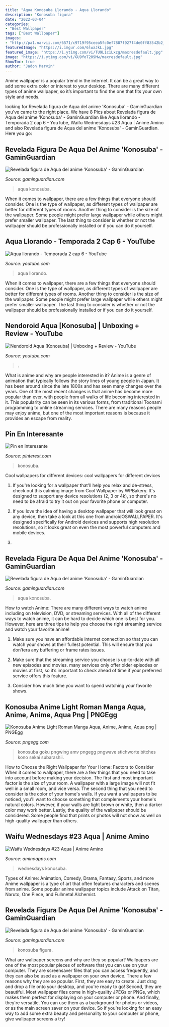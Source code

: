 ```yaml
---
title: "Aqua Konosuba Llorando - Aqua Llorando"
description: "Konosuba figura"
date: "2022-03-04"
categories:
- "Best Wallpaper"
tags: ["Best Wallpaper"]
images:
- "http://pa1.narvii.com/6571/c9719f95ceea5fc0ef7887f927f4de0ff83542b2_hq.gif"
featuredImage: "https://i.imgur.com/6lwaJkL.jpg"
featured_image: "https://i.ytimg.com/vi/TU9L1c1Lxzg/maxresdefault.jpg"
image: "https://i.ytimg.com/vi/GU9foT209Mw/maxresdefault.jpg"
ShowToc: true
author: "Jadon Marvin"
---
```



Anime wallpaper is a popular trend in the internet. It can be a great way to add some extra color or interest to your desktop. There are many different types of anime wallpaper, so it’s important to find the one that fits your own style and needs.

	

		
looking for Revelada figura de Aqua del anime &#039;Konosuba&#039; - GaminGuardian you've came to the right place. We have 8 Pics about Revelada figura de Aqua del anime &#039;Konosuba&#039; - GaminGuardian like Aqua llorando - Temporada 2 cap 6 - YouTube, Waifu Wednesdays #23 Aqua | Anime Amino and also Revelada figura de Aqua del anime &#039;Konosuba&#039; - GaminGuardian. Here you go:
		
    
## Revelada Figura De Aqua Del Anime &#039;Konosuba&#039; - GaminGuardian

<img loading=lazy src="https://i.imgur.com/uPvlXUV.jpg" onerror="this.onerror=null;this.src='https://tse4.mm.bing.net/th?id=OIP.3YW42Zi1QlJdV-vhajI_bQHaKx&amp;pid=15.1';" alt="Revelada figura de Aqua del anime &#039;Konosuba&#039; - GaminGuardian">

_Source: gaminguardian.com_

>aqua konosuba. 

	

When it comes to wallpaper, there are a few things that everyone should consider. One is the type of wallpaper, as different types of wallpaper are better for different types of rooms. Another thing to consider is the size of the wallpaper. Some people might prefer large wallpaper while others might prefer smaller wallpaper. The last thing to consider is whether or not the wallpaper should be professionally installed or if you can do it yourself.

    
## Aqua Llorando - Temporada 2 Cap 6 - YouTube

<img loading=lazy src="https://i.ytimg.com/vi/GU9foT209Mw/maxresdefault.jpg" onerror="this.onerror=null;this.src='https://tse3.mm.bing.net/th?id=OIP.vlIQFz97k0ED3JPQRC0sRgHaEK&amp;pid=15.1';" alt="Aqua llorando - Temporada 2 cap 6 - YouTube">

_Source: youtube.com_

>aqua llorando. 

	

When it comes to wallpaper, there are a few things that everyone should consider. One is the type of wallpaper, as different types of wallpaper are better for different types of rooms. Another thing to consider is the size of the wallpaper. Some people might prefer large wallpaper while others might prefer smaller wallpaper. The last thing to consider is whether or not the wallpaper should be professionally installed or if you can do it yourself.

    
## Nendoroid Aqua [Konosuba] | Unboxing + Review - YouTube

<img loading=lazy src="https://i.ytimg.com/vi/TU9L1c1Lxzg/maxresdefault.jpg" onerror="this.onerror=null;this.src='https://tse4.mm.bing.net/th?id=OIP.UdCpo7LVoX7iJCQnI6LTfgHaEK&amp;pid=15.1';" alt="Nendoroid Aqua [Konosuba] | Unboxing + Review - YouTube">

_Source: youtube.com_

>. 

	

What is anime and why are people interested in it?
Anime is a genre of animation that typically follows the story lines of young people in Japan. It has been around since the late 1800s and has seen many changes over the years. One of the most recent changes is that anime has become more popular than ever, with people from all walks of life becoming interested in it. This popularity can be seen in its various forms, from traditional Toonami programming to online streaming services. There are many reasons people may enjoy anime, but one of the most important reasons is because it provides an escape from reality.

    
## Pin En Interesante

<img loading=lazy src="https://i.pinimg.com/originals/aa/36/ae/aa36ae32dde816a83b3e788edeb53910.gif" onerror="this.onerror=null;this.src='https://tse2.mm.bing.net/th?id=OIP.7Zsd_Ccagg302MRwg1DmbAHaEK&amp;pid=15.1';" alt="Pin en Interesante">

_Source: pinterest.com_

>konosuba. 

	

Cool wallpapers for different devices:
cool wallpapers for different devices 

1. If you're looking for a wallpaper that'll help you relax and de-stress, check out this calming image from Cool Wallpaper by WPBakery. It's designed to support any device resolutions (2, 3 or 4k), so there's no need to be afraid to try it out on your favorite phone or computer.

2. If you love the idea of having a desktop wallpaper that will look great on any device, then take a look at this one from androidOSWALLPAPER. It's designed specifically for Android devices and supports high resolution resolutions, so it looks great on even the most powerful computers and mobile devices.

3.

    
## Revelada Figura De Aqua Del Anime &#039;Konosuba&#039; - GaminGuardian

<img loading=lazy src="https://i.imgur.com/TvZxAar.jpg" onerror="this.onerror=null;this.src='https://tse3.mm.bing.net/th?id=OIP.cbhH4elaF4T7szxuzDOj6QHaJ4&amp;pid=15.1';" alt="Revelada figura de Aqua del anime &#039;Konosuba&#039; - GaminGuardian">

_Source: gaminguardian.com_

>aqua konosuba. 

	

How to watch Anime: There are many different ways to watch anime including on television, DVD, or streaming services.
With all of the different ways to watch anime, it can be hard to decide which one is best for you. However, here are three tips to help you choose the right streaming service and watch your favorite anime!
1. Make sure you have an affordable internet connection so that you can watch your shows at their fullest potential. This will ensure that you don’tera any buffering or frame rates issues.

2. Make sure that the streaming service you choose is up-to-date with all new episodes and movies. many services only offer older episodes or movies at first, so it’s important to check ahead of time if your preferred service offers this feature.

3. Consider how much time you want to spend watching your favorite shows.

    
## Konosuba Anime Light Roman Manga Aqua, Anime, Anime, Aqua Png | PNGEgg

<img loading=lazy src="https://e7.pngegg.com/pngimages/748/897/png-clipart-konosuba-anime-light-novel-manga-aqua-anime-fictional-character-cartoon.png" onerror="this.onerror=null;this.src='https://tse4.mm.bing.net/th?id=OIP.rQYEvXq5oMLq2GKclZ86HgHaEf&amp;pid=15.1';" alt="Konosuba Anime Light Roman Manga Aqua, Anime, Anime, Aqua png | PNGEgg">

_Source: pngegg.com_

>konosuba goku pngwing amv pngegg pngwave stichworte bitches kono sekai subarashii. 

	

How to Choose the Right Wallpaper for Your Home: Factors to Consider
When it comes to wallpaper, there are a few things that you need to take into account before making your decision. The first and most important factor is the size of your room. A wallpaper with a large image will not fit well in a small room, and vice versa. 
The second thing that you need to consider is the color of your home's walls. If you want a wallpapers to be noticed, you'll want to choose something that complements your home's natural colors. However, if your walls are light brown or white, then a darker color may work better. 
Lastly, the quality of the wallpaper should be considered. Some people find that prints or photos will not show as well on high-quality wallpaper than others.

    
## Waifu Wednesdays #23 Aqua | Anime Amino

<img loading=lazy src="http://pa1.narvii.com/6571/c9719f95ceea5fc0ef7887f927f4de0ff83542b2_hq.gif" onerror="this.onerror=null;this.src='https://tse1.mm.bing.net/th?id=OIP.kwEq6C9qiqz1p5-fR4y0QQHaEJ&amp;pid=15.1';" alt="Waifu Wednesdays #23 Aqua | Anime Amino">

_Source: aminoapps.com_

>wednesdays konosuba. 

	

Types of Anime: Animation, Comedy, Drama, Fantasy, Sports, and more
Anime wallpaper is a type of art that often features characters and scenes from anime. Some popular anime wallpaper topics include Attack on Titan, Naruto, One Piece, and Fullmetal Alchemist.

    
## Revelada Figura De Aqua Del Anime &#039;Konosuba&#039; - GaminGuardian

<img loading=lazy src="https://i.imgur.com/6lwaJkL.jpg" onerror="this.onerror=null;this.src='https://tse3.mm.bing.net/th?id=OIP.01uyUgLJ9ljrczcyCXdpwAHaKx&amp;pid=15.1';" alt="Revelada figura de Aqua del anime &#039;Konosuba&#039; - GaminGuardian">

_Source: gaminguardian.com_

>konosuba figura. 

	

What are wallpaper screens and why are they so popular?
Wallpapers are one of the most popular pieces of software that you can use on your computer. They are screensaver files that you can access frequently, and they can also be used as a wallpaper on your own device. There a few reasons why they are so popular. First, they are easy to create. Just drag and drop a file onto your desktop, and you're ready to go! Second, they are beautiful. Most wallpaper files come in high-quality JPEGs or PNGs, which makes them perfect for displaying on your computer or phone. And finally, they're versatile. You can use them as a background for photos or videos, or as the main screen saver on your device. So if you're looking for an easy way to add some extra beauty and personality to your computer or phone, give wallpaper screens a try!

